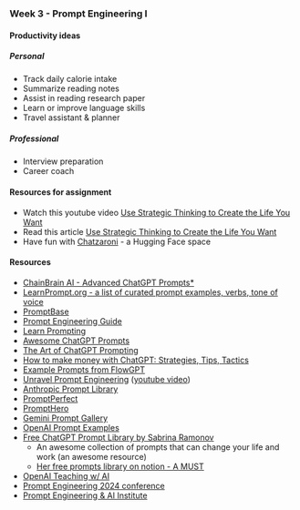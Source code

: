 ### Week 3 - Prompt Engineering I

#### Productivity ideas

##### Personal
* Track daily calorie intake
* Summarize reading notes
* Assist in reading research paper
* Learn or improve language skills
* Travel assistant & planner



##### Professional
* Interview preparation
* Career coach


#### Resources for assignment
* Watch this youtube video [Use Strategic Thinking to Create the Life You Want](https://www.youtube.com/watch?v=dbiNhAZlXZk)
* Read this article [Use Strategic Thinking to Create the Life You Want ](strategic-thinking-to-create-life-you-want.pdf)
* Have fun with [Chatzaroni](https://huggingface.co/spaces/hienluu/chatzaroni) - a Hugging Face space

#### Resources
* [ChainBrain AI - Advanced ChatGPT Prompts*](https://www.chainbrainai.com/)
* [LearnPrompt.org - a list of curated prompt examples, verbs, tone of voice](https://www.learnprompt.org/)
* [PromptBase](https://promptbase.com/)
* [Prompt Engineering Guide](https://www.promptingguide.ai/)
* [Learn Prompting](https://learnprompting.org/docs/category/-prompt-hacking)
* [Awesome ChatGPT Prompts](https://github.com/f/awesome-chatgpt-prompts/)
* [The Art of ChatGPT Prompting](https://fka.gumroad.com/l/art-of-chatgpt-prompting)
* [How to make money with ChatGPT: Strategies, Tips, Tactics](https://fka.gumroad.com/l/how-to-make-money-with-chatgpt)
* [Example Prompts from FlowGPT](https://guide.flowgpt.com/engineering/1basics/4example)
* [Unravel Prompt Engineering](https://go.superwise.ai/hubfs/PDF%20assets/Prompt%20engineering_17.10.2023.pdf) ([youtube video](https://www.youtube.com/watch?v=eYtYIw0D1wI))
* [Anthropic Prompt Library](https://docs.anthropic.com/claude/prompt-library)
* [PromptPerfect](https://lnkd.in/dt8dCSbS)
* [PromptHero](https://prompthero.com/)
* [Gemini Prompt Gallery](https://ai.google.dev/gemini-api/prompts)
* [OpenAI Prompt Examples](https://platform.openai.com/docs/examples)
* [Free ChatGPT Prompt Library by Sabrina Ramonov](https://github.com/SabrinaRamonov/prompts)
  * An awesome collection of prompts that can change your life and work (an awesome resource)
  * [Her free prompts library on notion - A MUST](https://sabrinaramonov.notion.site/FREE-Prompts-Library-Sabrina-Ramonov-6ac894954218492d9fc9e1f7f90abc6c)
* [OpenAI Teaching w/ AI](https://openai.com/index/teaching-with-ai/)
* [Prompt Engineering 2024 conference](https://www.youtube.com/playlist?list=PLQEYbmzcCfpc4b9Z1zGd4waWwthP-PdmM)
* [Prompt Engineering & AI Institute](https://promptengineering.org/)
